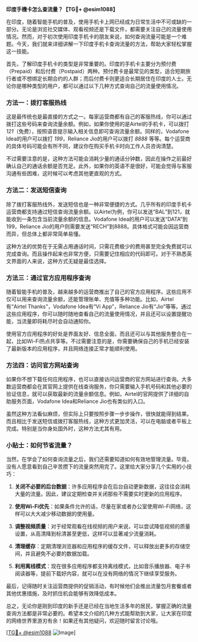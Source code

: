 **印度手機卡怎么查流量？【TG💪+ @esim1088】**

在印度，随着智能手机的普及，使用手机卡上网已经成为日常生活中不可或缺的一部分。无论是浏览社交媒体、观看视频还是下载文件，都需要关注自己的流量使用情况。然而，对于初次使用印度手机卡的朋友来说，如何查询流量可能是一个难题。今天，我们就来详细讲解一下印度手机卡查询流量的方法，帮助大家轻松掌握这一技能。

首先，了解印度手机卡的类型是非常重要的。印度的手机卡主要分为预付费（Prepaid）和后付费（Postpaid）两种。预付费卡是最常见的类型，适合短期旅行者或不想绑定长期合约的人群；而后付费卡则更适合长期居住在印度的人士。无论你是哪种类型的用户，都可以通过以下几种方式查询自己的流量使用情况。

### 方法一：拨打客服热线

这是最传统也是最直接的方式之一。每家运营商都有自己的客服热线，你可以通过拨打这些号码来查询流量余额。例如，如果你使用的是Airtel的手机卡，可以拨打 *121*（免费），按照语音提示输入相关信息即可查询流量余额。同样的，Vodafone Idea的用户可以拨打 *199*，Reliance Jio的用户可以拨打 *8888* 等等。每个运营商的具体号码可能会有所不同，建议你在购买手机卡时向工作人员咨询清楚。

不过需要注意的是，这种方法可能会消耗少量的通话分钟数，因此在操作之前最好确认自己的通话余额是否充足。此外，如果你的英语不是很好，可能会觉得与客服沟通有些困难，这时候可以考虑其他更直观的方式。

### 方法二：发送短信查询

除了拨打客服热线外，发送短信也是一种非常便捷的方式。几乎所有的印度手机卡运营商都支持通过短信查询流量余额。以Airtel为例，你可以发送“BAL”到121，就能收到一条包含当前流量余额的信息。Vodafone Idea的用户可以发送“DATA”到199，Reliance Jio的用户则需要发送“RECH”到8888。具体格式可能会因运营商而异，但总体上都非常简单易懂。

这种方法的优势在于无需占用通话时间，只需花费极少的费用甚至完全免费就可以完成查询。而且操作起来也非常方便，只需要记住相应的代码即可。对于不熟悉英文界面的人来说，这种方式无疑是最佳选择。

### 方法三：通过官方应用程序查询

随着智能手机的普及，越来越多的运营商推出了自己的官方应用程序。这些应用不仅可以用来查询流量余额，还能管理账单、充值等多种功能。比如，Airtel有“Airtel Thanks”，Vodafone Idea有“Vi App”，Reliance Jio有“Jio”等等。通过这些应用程序，你可以随时随地查看自己的流量使用情况，并且还可以设置提醒功能，当流量即将耗尽时会自动通知你。

使用官方应用程序的好处是界面友好、信息全面，而且还可以与其他服务整合在一起，比如Wi-Fi热点共享等。不过需要注意的是，你需要确保自己的手机已经安装了最新版本的应用程序，并且网络连接正常才能顺利使用。

### 方法四：访问官方网站查询

如果你不想下载任何应用程序，也可以直接访问运营商的官方网站进行查询。大多数运营商都会在其官网上提供在线查询服务，你只需要输入手机号码和其他必要的验证信息，就可以获取最新的流量余额信息。例如，Airtel的官网提供了详细的自助服务页面，Vodafone Idea和Reliance Jio也有类似的入口。

虽然这种方法看似麻烦，但实际上只要按照步骤一步步操作，很快就能得到结果。而且相比于发送短信或拨打客服热线，这种方式更加灵活，可以在电脑或者平板上完成。特别是当你身处国外时，这种方法尤其有用。

### 小贴士：如何节省流量？

当然，在学会了如何查询流量之后，我们还需要知道如何有效地管理流量。毕竟，没有人愿意看到自己辛苦攒下的流量突然用完了。这里给大家分享几个实用的小技巧：

1. **关闭不必要的后台数据**：许多应用程序会在后台自动更新数据，这往往会消耗大量的流量。因此，建议定期检查并关闭那些不需要实时更新的应用程序。
   
2. **使用Wi-Fi优先**：如果条件允许的话，尽量在家或者办公室使用Wi-Fi网络，这样可以大大减少移动数据的使用量。

3. **调整视频质量**：对于经常观看在线视频的用户来说，可以尝试降低视频的质量设置，从高清降到标清甚至更低，这样可以显著减少流量消耗。

4. **清理缓存**：定期清理浏览器和应用程序的缓存文件，可以释放出更多的存储空间，并且避免不必要的数据加载。

5. **利用离线模式**：现在很多应用程序都支持离线模式，比如音乐播放器、电子书阅读器等，提前下载好内容，就可以在没有网络的情况下继续享受服务。

最后，记得随时关注运营商提供的促销活动，有时候他们会推出流量包月套餐或者其他优惠措施，及时抓住机会能够有效降低成本。

总之，无论你是刚到印度的新手还是已经在当地生活多年的居民，掌握正确的流量查询方法都是非常必要的。希望本文介绍的几种方式能帮助到大家，让大家在印度的网络世界里游刃有余！如果还有其他疑问，欢迎随时留言讨论哦。

[[TG💪+ @esim1088](https://t.me/s/esim1088) ![Image](https://i.postimg.cc/4NQfJmqS/Snipaste-2025-05-13-00-14-12.png)]